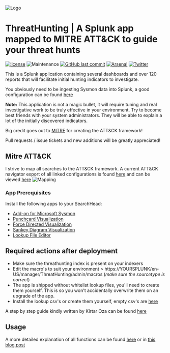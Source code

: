 ![Logo](files/ThreatHunting-logo.png)
# ThreatHunting | A Splunk app mapped to MITRE ATT&CK to guide your threat hunts

[![license](https://img.shields.io/github/license/olafhartong/ThreatHunting.svg?style=flat-square)](https://github.com/olafhartong/ThreatHunting/blob/master/license.md)
![Maintenance](https://img.shields.io/maintenance/yes/2019.svg?style=flat-square)
[![GitHub last commit](https://img.shields.io/github/last-commit/olafhartong/ThreatHunting.svg?style=flat-square)](https://github.com/olafhartong/ThreatHunting/commit/master)
[![Arsenal](https://github.com/toolswatch/badges/blob/d751cf6b715fffd6583de953434f3f7c9331ae1c/arsenal/europe/2018.svg)](https://www.toolswatch.org/2018/09/black-hat-arsenal-europe-2018-lineup-announced/)
[![Twitter](https://img.shields.io/twitter/follow/olafhartong.svg?style=social&label=Follow)](https://twitter.com/olafhartong)

This is a Splunk application containing several dashboards and over 120 reports that will facilitate initial hunting indicators to investigate.

You obviously need to be ingesting Sysmon data into Splunk, a good configuration can be found [here](https://github.com/olafhartong/sysmon-modular)

**Note:**
This application is not a magic bullet, it will require tuning and real investigative work to be truly effective in your environment.
Try to become best friends with your system administrators. They will be able to explain a lot of the initially discovered indicators.

Big credit goes out to [MITRE](https://attack.mitre.org) for creating the ATT&CK framework!

Pull requests / issue tickets and new additions will be greatly appreciated!

## Mitre ATT&CK

I strive to map all searches to the ATT&CK framework.
A current ATT&CK navigator export of all linked configurations is found [here](attack_matrix/threathunting.json) and can be viewed [here](https://mitre.github.io/attack-navigator/enterprise/#layerURL=https%3A%2F%2Fraw.githubusercontent.com%2Folafhartong%2Fthreathunting%2Fmaster%2Fattack_matrix%2Fthreathunting.json&scoring=false&clear_annotations=false)
![Mapping](attack_matrix/threathunting.png)

### App Prerequisites

Install the following apps to your SearchHead:

- [Add-on for Microsoft Sysmon](https://splunkbase.splunk.com/app/1914/)
- [Punchcard Visualization](https://splunkbase.splunk.com/app/3129/)
- [Force Directed Visualization](https://splunkbase.splunk.com/app/3767/)
- [Sankey Diagram Visualization](https://splunkbase.splunk.com/app/3112/)
- [Lookup File Editor](https://splunkbase.splunk.com/app/1724/)

## Required actions after deployment

- Make sure the threathunting index is present on your indexers
- Edit the macro's to suit your environment > https://YOURSPLUNK/en-US/manager/ThreatHunting/admin/macros (*make sure the sourcetype is correct*)
- The app is shipped without whitelist lookup files, you'll need to create them yourself. This is so you won't accidentally overwrite them on an upgrade of the app.
- Install the lookup csv's or create them yourself, empty csv's are [here](https://github.com/olafhartong/ThreatHunting/raw/master/files/ThreatHunting.tar.gz)

A step by step guide kindly written by Kirtar Oza can be found [here](https://www.linkedin.com/pulse/attckized-splunk-kirtar-oza-cissp-cisa-ms-/)

## Usage

A more detailed explanation of all functions can be found [here](https://github.com/olafhartong/ThreatHunting/wiki)
or in [this blog post](https://medium.com/@olafhartong/endpoint-detection-superpowers-on-the-cheap-threat-hunting-app-a92213f5e4b8)
